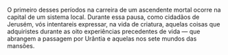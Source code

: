 ﻿O primeiro desses períodos na carreira de um ascendente mortal ocorre na capital de um sistema local. Durante essa pausa, como cidadãos de Jerusém, vós intentareis expressar, na vida de criatura, aquelas coisas que adquiristes durante as oito experiências precedentes de vida — que abrangem a passagem por Urântia e aquelas nos sete mundos das mansões.